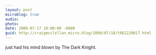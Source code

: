 ```yaml
---
layout: post
microblog: true
audio: 
photo: 
date: 2008-07-17 18:00:00 -0600
guid: http://craigmcclellan.micro.blog/2008/07/18/t862228017.html
---
```

just had his mind blown by The Dark Knight.
